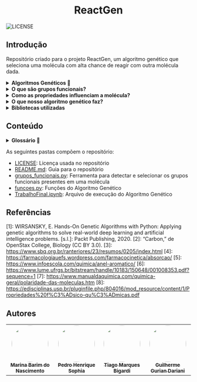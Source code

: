 <h1 align="center"> ReactGen </h1>

![LICENSE](https://img.shields.io/badge/LICENSE-GNU%20General%20Public%20License%20v3.0-blue)

## Introdução
Repositório criado para o projeto ReactGen, um algoritmo genético que seleciona uma molécula com alta chance de reagir com outra molécula dada.

<details>
    
__<summary>Algoritmos Genéticos :dna:</summary>__
    
Os algoritmos genéticos são uma família de algoritmos de busca inspirados nos princípios da evolução da natureza. Ao simular o processo de seleção natural e reprodução, eles são capazes de gerar soluções de alta qualidade para diversos problemas relacionados à busca, otimização e aprendizado. A sua analogia com a evolução natural permite que os algoritmos genéticos superem os desafios encontrados pelos algoritmos de busca e otimização convencionais, principalmente em problemas com uma grande quantidade de parâmetros e representações matemáticas complexas.
</details>

<details>
    
__<summary>O que são grupos funcionais?</summary>__
    
Os grupos funcionais são sequências químicas, ou padrões de átomos, que exibem uma "função" consistente (propriedades e reatividade) independentemente da molécula em que são encontrados.
    
</details>

<details>
    
__<summary>Como as propriedades influenciam a molécula?</summary>__
    
- **Massa Molecular:** A massa molecular é a soma das massas atômicas de todos os átomos presentes em uma molécula. Ela pode influenciar em diversas propriedades, como a solubilidade, ponto de fusão e ebulição, densidade, entre outras. Moléculas com maior massa molecular tendem a ter maior ponto de fusão e ebulição, além de serem menos voláteis.

- **Área de Superfície:** A área de superfície de uma molécula pode influenciar na velocidade de reações químicas. Quanto maior for a superfície de contato das substâncias reagentes, maior será a velocidade com que se processará a reação.

- **LogP:** O LogP é um parâmetro que indica a tendência preferencial de um fármaco se dissolver em uma fase oleosa ou aquosa. Quanto maior o valor de LogP, mais hidrofóbico e lipossolúvel será o fármaco. Esse valor pode variar de -3 a 7, no entanto, o valor ideal para fármacos fica entre 2 a 5, isso porque valores abaixo desse limite dificultam a permeação pela membrana plasmática, enquanto que fármacos com LogP maior que 5 podem ficar retidos na membrana, devido a sua alta lipossolubilidade.

- **Anéis Aromáticos:** Os anéis aromáticos são compostos orgânicos cíclicos e planares que possuem ligações duplas alternadas, que pelo fenômeno de ressonância formam nuvens de elétrons pi deslocalizadas. Eles podem influenciar em diversas propriedades, como a estabilidade química, interações intermoleculares, entre outras. Moléculas aromáticas normalmente exibem uma estabilidade química ampliada em comparação às moléculas semelhantes não aromáticas.

- **Polaridade:** A polaridade das moléculas está relacionada com o fato de o composto apresentar ou não áreas com cargas diferentes (positiva e negativa). As moléculas com polos são denominadas polares, e as que não os apresentam são as apolares. A polaridade das moléculas pode influenciar em diversas propriedades, como a solubilidade, ponto de fusão e ebulição, entre outras. Por exemplo, moléculas polares tendem a ser mais solúveis em solventes polares, enquanto moléculas apolares tendem a ser mais solúveis em solventes apolares.

- **Raio Molecular:** O raio molecular é a distância entre o núcleo do átomo e sua camada mais externa de elétrons. Ele pode influenciar em diversas propriedades, como a reatividade química, energia de ionização, entre outras. Átomos com maior raio tendem a ser mais reativos e ter menor energia de ionização.

- **Densidade de Carga:** A densidade de carga é a quantidade de carga elétrica por unidade de volume. Ela pode influenciar em diversas propriedades, como a polaridade, reatividade química, entre outras. Moléculas com maior densidade de carga tendem a ser mais reativas e polares.
    
</details>

<details>
    
__<summary>O que nosso algoritmo genético faz?</summary>__

Nosso algoritmo genético é projetado para otimizar a combinação de grupos funcionais em uma molécula de referência. Aqui está uma visão geral do funcionamento do algoritmo em relação às moléculas:

**Inicialização:** A população inicial de indivíduos é criada com base em um tamanho fixo (TAM_POP) e um número máximo de grupos funcionais permitidos (MAX_GROUPS). Cada indivíduo representa uma combinação aleatória de grupos funcionais.

**Avaliação:** Cada indivíduo na população é avaliado em relação à sua adequação ou ajuste para a molécula de referência. Isso é feito por meio da função de fitness, que avalia a qualidade da combinação de grupos funcionais em relação à molécula.

**Seleção:** Os indivíduos mais adequados são selecionados para reprodução com base em seus valores de fitness.

**Reprodução:** Os indivíduos selecionados são combinados através do cruzamento (crossover) e da mutação para gerar descendentes. O operador de cruzamento é aplicado para trocar informações genéticas entre dois indivíduos, enquanto a mutação introduz pequenas alterações aleatórias nos indivíduos.

**Atualização da população:** Os descendentes gerados substituem os indivíduos menos adequados na população atual, mantendo o tamanho da população constante. Isso permite que as características mais favoráveis sejam transmitidas para as gerações subsequentes.

**Critério de parada:** O processo de seleção, reprodução e atualização é repetido por um número específico de gerações (NUM_GEN) ou até que algum critério de parada seja atendido.

O objetivo final desse algoritmo genético é encontrar a combinação de grupos funcionais que resulta na melhor adequação ou ajuste para a molécula de referência fornecida. A função de fitness é responsável por avaliar essa adequação, e o algoritmo busca aprimorar a população ao longo das gerações, selecionando os indivíduos mais aptos e aplicando operadores genéticos para explorar o espaço de soluções em busca de melhores resultados.
    
</details>

<details>
    
__<summary>Bibliotecas utilizadas</summary>__

- **random:** A biblioteca 'random' é utilizada para gerar números aleatórios
    
- **copy:** A biblioteca 'copy' fornece funções para copiar objetos
    
- **pubchempy:** A biblioteca 'pubchempy' é uma API que permite acessar o banco de dados do PubChem, uma plataforma de química que fornece informações sobre compostos químicos. No código, ela é utilizada para buscar informações sobre uma molécula de referência, como o SMILES (Simplified Molecular Input Line Entry System), que é uma representação textual da estrutura química
    
- **rdkit**: O 'RDKit' é uma biblioteca de química computacional amplamente utilizada. Ela oferece uma ampla gama de recursos para manipulação, visualização e análise de moléculas. No código, as seguintes subbibliotecas do RDKit são importadas:

    - Chem: A subbiblioteca 'Chem' fornece classes e funções para manipulação de moléculas. Ela é usada para criar objetos Mol a partir de SMILES e calcular fórmulas moleculares

    - Fragments: A subbiblioteca 'Fragments' contém funções relacionadas à fragmentação de moléculas
    
    - Draw: A subbiblioteca 'Draw' contém funções para visualização de moléculas

    - rdMolDescriptors: A subbiblioteca 'rdMolDescriptors' contém funções relacionadas à descrição molecular, como o cálculo da fórmula molecular
    
- **PIL (Python Imaging Library):** A biblioteca 'PIL' fornece funcionalidades para processamento de imagens
    
</details>
    
## Conteúdo

<details>
    
__<summary>Glossário :page_with_curl:</summary>__
    
    
- __*Indivíduos*:__ Em algoritmos genéticos, os indivíduos são soluções potenciais para um problema. Cada indivíduo é representado por um cromossomo, que contém genes que codificam características ou traços específicos.

- __*População*:__ Uma população é uma coleção de indivíduos que são avaliados e evoluídos ao longo do tempo. A população representa a geração atual de soluções potenciais.

- __*Gene*:__ Um gene é uma seção específica de um cromossomo que codifica um traço ou característica particular. Por exemplo, em um algoritmo genético para otimizar o design de uma asa de avião, um gene pode representar o ângulo no qual a asa está inclinada.

- __*Cromossomos*:__ Um cromossomo é uma sequência de genes que representa uma solução individual para o problema em questão. Em algoritmos genéticos codificados em binário, os cromossomos são geralmente representados como sequências de 0s e 1s.

- __*Geração*:__ Uma geração refere-se a uma iteração do algoritmo genético. Durante cada geração, a função de aptidão é aplicada para avaliar os indivíduos da população, e novos indivíduos são criados por meio de seleção, cruzamento e mutação.

- __*Função de objetivo*:__ A função de aptidão é usada para avaliar o quão bem cada indivíduo da população resolve o problema em questão. Ela atribui uma pontuação de aptidão a cada indivíduo com base em quão próximo sua solução está de ser ótima.

- __*Seleção*:__ A seleção é o processo pelo qual os indivíduos com pontuações de aptidão mais altas têm maior probabilidade de serem escolhidos para reprodução (ou seja, passar seus genes adiante) do que aqueles com pontuações de aptidão mais baixas.

- __*Cruzamento*:__ O cruzamento envolve a combinação de dois cromossomos parentais para criar um ou mais cromossomos filhos. Esse processo pode ajudar a criar novas combinações de genes que podem levar a melhores soluções.

- __*Mutação*:__ A mutação envolve a alteração aleatória de um ou mais genes no cromossomo de um indivíduo. Esse processo pode ajudar a introduzir novos traços na população que podem levar a melhores soluções.

</details>

As seguintes pastas compõem o repositório:
- [LICENSE](https://github.com/PedroSophiaaa/ReactGen/blob/main/LICENSE): Licença usada no repositório
- [README.md](https://github.com/PedroSophiaaa/ReactGen/blob/main/README.md): Guia para o repositório
- [grupos_funcionais.py](https://github.com/PedroSophiaaa/ReactGen/blob/main/grupos_funcionais.py): Ferramenta para detectar e selecionar os grupos funcionais presentes em uma molécula
- [funcoes.py](https://github.com/PedroSophiaaa/ReactGen/blob/main/funcoes.py): Funções do Algoritmo Genético
- [TrabalhoFinal.ipynb](https://github.com/PedroSophiaaa/ReactGen/blob/main/TrabalhoFinal.ipynb): Arquivo de execução do Algoritmo Genético

## Referências
[1]: WIRSANSKY, E. Hands-On Genetic Algorithms with Python: Applying genetic algorithms to solve real-world deep learning and artificial intelligence problems. [s.l.]: Packt Publishing, 2020.
[2]: “Carbon,” de OpenStax College, Biology (CC BY 3.0).
[3]: https://www.sbq.org.br/ranteriores/23/resumos/0205/index.html
[4]: https://farmacologiauefs.wordpress.com/farmacocinetica/absorcao/
[5]: https://www.infoescola.com/quimica/anel-aromatico/
[6]: https://www.lume.ufrgs.br/bitstream/handle/10183/150648/001008353.pdf?sequence=1
[7]: https://www.manualdaquimica.com/quimica-geral/polaridade-das-moleculas.htm
[8]: https://edisciplinas.usp.br/pluginfile.php/804016/mod_resource/content/1/Propriedades%20f%C3%ADsico-qu%C3%ADmicas.pdf


## Autores

<table>
  <tr>
    <td align="center"><a href="https://github.com/Marihbn"><img style="border-radius: 50%;" src="https://avatars.githubusercontent.com/u/107010586?v=4" width="100px;" alt=""/><br /><sub><b>Marina Barim do Nascimento</b></sub></a><br /></td>
    <td align="center"><a href="https://github.com/PedroSophiaaa"><img style="border-radius: 50%;" src="https://avatars.githubusercontent.com/u/106617753?v=4" width="100px;" alt=""/><br /><sub><b>Pedro Henrique Sophia</b></sub></a><br/></td>
    <td align="center"><a href="https://github.com/TiagoMarquesHxH"><img style="border-radius: 50%;" src="https://avatars.githubusercontent.com/u/106617887?v=4" width="100px;" alt=""/><br /><sub><b>Tiago Marques Bigardi</b></sub></a><br/></td>
    <td align="center"><a href="https://github.com/guilhermeilum"><img style="border-radius: 50%;" src="https://avatars.githubusercontent.com/u/107007032?v=4" width="100px;" alt=""/><br /><sub><b>Guilherme Gurian Dariani</b></sub></a><br/></td>
  </tr>
</table>
